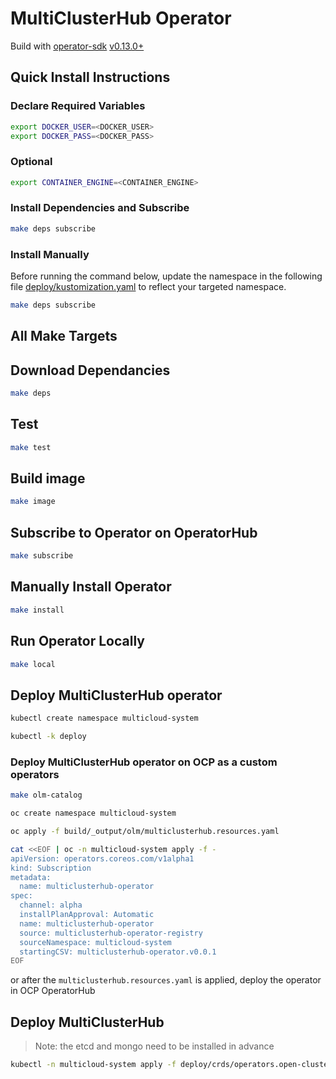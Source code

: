 # MultiClusterHub Operator

Build with [operator-sdk](https://github.com/operator-framework/operator-sdk) [v0.13.0+](https://github.com/operator-framework/operator-sdk/releases)

## Quick Install Instructions

### Declare Required Variables

```bash
export DOCKER_USER=<DOCKER_USER>
export DOCKER_PASS=<DOCKER_PASS>
```

### Optional

```bash
export CONTAINER_ENGINE=<CONTAINER_ENGINE>
```

### Install Dependencies and Subscribe

```bash
make deps subscribe
```

### Install Manually

Before running the command below, update the namespace in the following file [deploy/kustomization.yaml](deploy/kustomization.yaml) to reflect your targeted namespace.

```bash
make deps subscribe
```

## All Make Targets

## Download Dependancies

```bash
make deps
```

## Test

```bash
make test
```

## Build image

```bash
make image
```

## Subscribe to Operator on OperatorHub

```bash
make subscribe
```

## Manually Install Operator

```bash
make install
```

## Run Operator Locally

```bash
make local
```

## Deploy MultiClusterHub operator

```bash
kubectl create namespace multicloud-system

kubectl -k deploy
```

### Deploy MultiClusterHub operator on OCP as a custom operators

```bash
make olm-catalog

oc create namespace multicloud-system

oc apply -f build/_output/olm/multiclusterhub.resources.yaml

cat <<EOF | oc -n multicloud-system apply -f -
apiVersion: operators.coreos.com/v1alpha1
kind: Subscription
metadata:
  name: multiclusterhub-operator
spec:
  channel: alpha
  installPlanApproval: Automatic
  name: multiclusterhub-operator
  source: multiclusterhub-operator-registry
  sourceNamespace: multicloud-system
  startingCSV: multiclusterhub-operator.v0.0.1
EOF
```

or after the `multiclusterhub.resources.yaml` is applied, deploy the operator in OCP OperatorHub

## Deploy MultiClusterHub

> Note: the etcd and mongo need to be installed in advance

```bash
kubectl -n multicloud-system apply -f deploy/crds/operators.open-cluster-management.io_v1alpha1_multiclusterhub_cr.yaml
```
